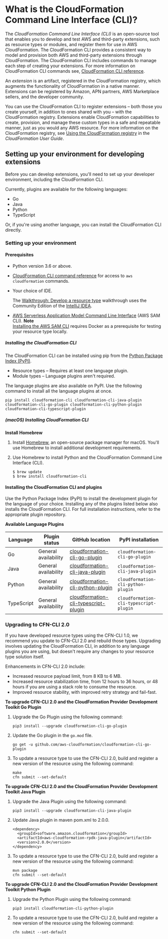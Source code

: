 # What is the CloudFormation Command Line Interface \(CLI\)?<a name="what-is-cloudformation-cli"></a>

The *CloudFormation Command Line Interface \(CLI\)* is an open\-source tool that enables you to develop and test AWS and third\-party extensions, such as resource types or modules, and register them for use in AWS CloudFormation\. The CloudFormation CLI provides a consistent way to model and provision both AWS and third\-party extensions through CloudFormation\. The CloudFormation CLI includes commands to manage each step of creating your extensions\. For more information on CloudFormation CLI commands see, [CloudFormation CLI reference](resource-type-cli.md)\.

An *extension* is an artifact, registered in the CloudFormation registry, which augments the functionality of CloudFormation in a native manner\. Extensions can be registered by Amazon, APN partners, AWS Marketplace sellers, and the developer community\.

You can use the CloudFormation CLI to register extensions – both those you create yourself, in addition to ones shared with you – with the CloudFormation registry\. Extensions enable CloudFormation capabilities to create, provision, and manage these custom types in a safe and repeatable manner, just as you would any AWS resource\. For more information on the CloudFormation registry, see [Using the CloudFormation registry](https://docs.aws.amazon.com/AWSCloudFormation/latest/UserGuide/registry.html) in the *CloudFormation User Guide*\.

## Setting up your environment for developing extensions<a name="resource-type-setup"></a>

Before you can develop extensions, you'll need to set up your developer environment, including the CloudFormation CLI\.

Currently, plugins are available for the following languages:
+ Go
+ Java
+ Python
+ TypeScript

Or, if you're using another language, you can install the CloudFormation CLI directly\.

### Setting up your environment<a name="resource-type-setup-java"></a>

#### Prerequisites<a name="resource-type-setup-java-prereqs"></a>
+ Python version 3\.6 or above\.
+ [CloudFormation CLI command reference](https://docs.aws.amazon.com/AWSCloudFormation/latest/UserGuide/cfn-using-cli.html) for access to `aws cloudformation` commands\.
+ Your choice of IDE\.

  The [Walkthrough: Develop a resource type](resource-type-walkthrough.md) walkthrough uses the Community Edition of the [IntelliJ IDEA](https://www.jetbrains.com/idea/)\.
+ [AWS Serverless Application Model Command Line Interface](https://docs.aws.amazon.com/serverless-application-model/latest/developerguide/serverless-sam-cli-install.html) \(AWS SAM CLI\)\.
**Note**  
[Installing the AWS SAM CLI](https://docs.aws.amazon.com/serverless-application-model/latest/developerguide/serverless-sam-cli-install-mac.html) requires Docker as a prerequisite for testing your resource type locally\.

##### Installing the CloudFormation CLI<a name="installing-cfn-cli-python"></a>

The CloudFormation CLI can be installed using pip from the [Python Package Index \(PyPI\)](https://pypi.org/)\.
+ Resource types – Requires at least one language plugin\.
+ Module types – Language plugins aren't required\.

The language plugins are also available on PyPI\. Use the following command to install all the language plugins at once\.

```
pip install cloudformation-cli cloudformation-cli-java-plugin cloudformation-cli-go-plugin cloudformation-cli-python-plugin cloudformation-cli-typescript-plugin
```

##### \(macOS\) Installing CloudFormation CLI<a name="installing-cfn-cli-homebrew"></a>

**Install Homebrew**

1. Install [Homebrew](https://brew.sh/), an open\-source package manager for macOS\. You'll use Homebrew to install additional development requirements\.

1. Use Homebrew to install Python and the CloudFormation Command Line Interface \(CLI\)\.

   ```
   $ brew update
   $ brew install cloudformation-cli
   ```

#### Installing the CloudFormation CLI and plugins<a name="resource-type-setup-java-steps"></a>

Use the Python Package Index \(PyPI\) to install the development plugin for the language of your choice\. Installing any of the plugins listed below also installs the CloudFormation CLI\. For full installation instructions, refer to the appropriate plugin repository\.


**Available Language Plugins**  

|  Language  |  Plugin status  |  GitHub location  |  PyPI installation  | 
| --- | --- | --- | --- | 
|  Go  |  General availability  |  [cloudformation\-cli\-go\-plugin](https://github.com/aws-cloudformation/cloudformation-cli-go-plugin/)  |  `cloudformation-cli-go-plugin`  | 
|  Java  |  General availability  |  [cloudformation\-cli\-java\-plugin](https://github.com/aws-cloudformation/cloudformation-cli-java-plugin/)  |  `cloudformation-cli-java-plugin`  | 
|  Python  |  General availability  |  [cloudformation\-cli\-python\-plugin](https://github.com/aws-cloudformation/cloudformation-cli-python-plugin/)  |  `cloudformation-cli-python-plugin`  | 
|  TypeScript  |  General availability  |  [cloudformation\-cli\-typescript\-plugin](https://github.com/aws-cloudformation/cloudformation-cli-typescript-plugin/)  |  `cloudformation-cli-typescript-plugin`  | 

### Upgrading to CFN\-CLI 2\.0<a name="resource-type-setup-upgrade"></a>

If you have developed resource types using the CFN\-CLI 1\.0, we recommend you update to CFN\-CLI 2\.0 and rebuild those types\. Upgrading involves updating the CloudFormation CLI, in addition to any language plugins you are using, but doesn't require any changes to your resource type solution itself\.

Enhancements in CFN\-CLI 2\.0 include:
+ Increased resource payload limit, from 8 KB to 6 MB\.
+ Increased resource stabilization time, from 12 hours to 36 hours, or 48 hours if you are using a stack role to consume the resource\.
+ Improved resource stability, with improved retry strategy and fail\-fast\.

**To upgrade CFN\-CLI 2\.0 and the CloudFormation Provider Development Toolkit Go Plugin**

1. Upgrade the Go Plugin using the following command:

   ```
   pip3 install --upgrade cloudformation-cli-go-plugin
   ```

1. Update the Go plugin in the `go.mod` file\.

   ```
   go get -u github.com/aws-cloudformation/cloudformation-cli-go-plugin 
   ```

1. To update a resource type to use the CFN\-CLI 2\.0, build and register a new version of the resource using the following command:

   ```
   make
   cfn submit --set-default
   ```

**To upgrade CFN\-CLI 2\.0 and the CloudFormation Provider Development Toolkit Java Plugin**

1. Upgrade the Java Plugin using the following command:

   ```
   pip3 install --upgrade cloudformation-cli-java-plugin
   ```

1. Update Java plugin in maven pom\.xml to 2\.0\.0\.

   ```
   <dependency>
     <groupId>software.amazon.cloudformation</groupId>
     <artifactId>aws-cloudformation-rpdk-java-plugin</artifactId>
     <version>2.0.0</version>
   </dependency>
   ```

1. To update a resource type to use the CFN\-CLI 2\.0, build and register a new version of the resource using the following command:

   ```
   mvn package
   cfn submit --set-default
   ```

**To upgrade CFN\-CLI 2\.0 and the CloudFormation Provider Development Toolkit Python Plugin**

1. Upgrade the Python Plugin using the following command:

   ```
   pip3 install cloudformation-cli-python-plugin
   ```

1. To update a resource type to use the CFN\-CLI 2\.0, build and register a new version of the resource using the following command:

   ```
   cfn submit --set-default
   ```